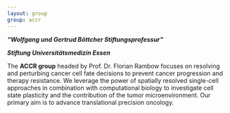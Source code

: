 ```yaml
---
layout: group
group: accr
---
```

***“Wolfgang und Gertrud Böttcher Stiftungsprofessur”***

***Stiftung Universitätsmedizin Essen***

The __ACCR group__ headed by Prof. Dr. Florian Rambow focuses on resolving and perturbing cancer cell fate decisions to prevent 
cancer progression and therapy resistance. We leverage the power of spatially resolved single-cell approaches in combination with 
computational biology to investigate cell state plasticity and the contribution of the tumor microenvironment. Our primary aim is 
to advance translational precision oncology.
